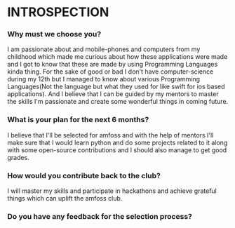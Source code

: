 # INTROSPECTION

### Why must we choose you?
I am passionate about and mobile-phones and computers from my childhood which made me curious about how these applications were made and I got to know that these are made by using Programming Languages kinda thing.
For the sake of good or bad I don't have computer-science during my 12th but I managed to know about various Programming Languages(Not the language but what they used for like swift for ios based applications).
And I believe that I can be guided by my mentors to master the skills I'm passionate and create some wonderful things in coming future.

### What is your plan for the next 6 months?
I believe that I'll be selected for amfoss and with the help of mentors I'll make sure that I would learn python and do some projects related to it along with some open-source contributions and I should also manage to get good grades.

### How would you contribute back to the club?
I will master my skills and participate in hackathons and achieve grateful things which can uplift the amfoss club.

### Do you have any feedback for the selection process?
